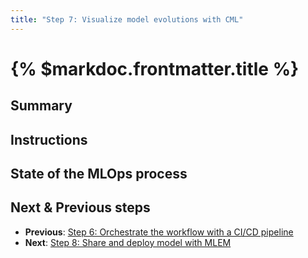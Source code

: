 ```yaml
---
title: "Step 7: Visualize model evolutions with CML"
---
```


# {% $markdoc.frontmatter.title %}

## Summary

## Instructions

## State of the MLOps process

## Next & Previous steps

- **Previous**: [Step 6: Orchestrate the workflow with a CI/CD pipeline](/the-guide/step-6-orchestrate-the-workflow-with-a-cicd-pipeline)
- **Next**: [Step 8: Share and deploy model with MLEM](/the-guide/step-8-share-and-deploy-model-with-mlem)
